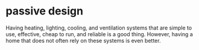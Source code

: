 # passive design

Having heating, lighting, cooling, and ventilation systems that 
are simple to use, effective, cheap to run, and reliable is a good thing. However,
having a home that does not often rely on these systems is even better.